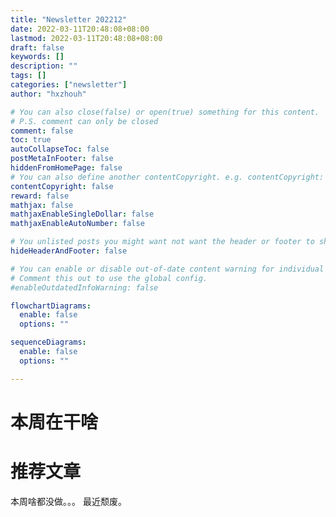 ```yaml
---
title: "Newsletter 202212"
date: 2022-03-11T20:48:08+08:00
lastmod: 2022-03-11T20:48:08+08:00
draft: false
keywords: []
description: ""
tags: []
categories: ["newsletter"]
author: "hxzhouh"

# You can also close(false) or open(true) something for this content.
# P.S. comment can only be closed
comment: false
toc: true
autoCollapseToc: false
postMetaInFooter: false
hiddenFromHomePage: false
# You can also define another contentCopyright. e.g. contentCopyright: "This is another copyright."
contentCopyright: false
reward: false
mathjax: false
mathjaxEnableSingleDollar: false
mathjaxEnableAutoNumber: false

# You unlisted posts you might want not want the header or footer to show
hideHeaderAndFooter: false

# You can enable or disable out-of-date content warning for individual post.
# Comment this out to use the global config.
#enableOutdatedInfoWarning: false

flowchartDiagrams:
  enable: false
  options: ""

sequenceDiagrams: 
  enable: false
  options: ""

---
```


# 本周在干啥

# 推荐文章

本周啥都没做。。。 最近颓废。